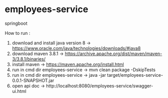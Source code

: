# employees-service
springboot

How to run :
1. download and install java version 8 -> https://www.oracle.com/java/technologies/downloads/#java8
2. download maven 3.8.1 -> https://archive.apache.org/dist/maven/maven-3/3.8.1/binaries/
3. install maven -> https://maven.apache.org/install.html
4. run in cmd dir employees-service -> mvn clean package -DskipTests
5. run in cmd dir employees-service -> java -jar target/employees-service-0.0.1-SNAPSHOT.jar
6. open api doc -> http://localhost:8080/employees-service/swagger-ui.html